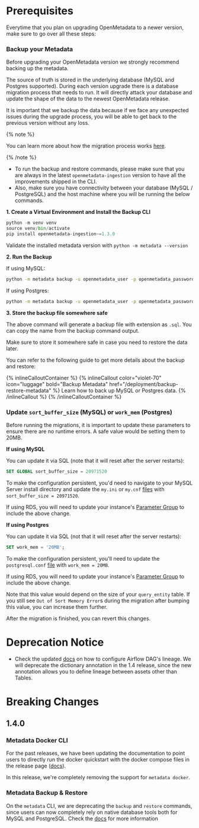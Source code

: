 # Prerequisites

Everytime that you plan on upgrading OpenMetadata to a newer version, make sure to go over all these steps:

### Backup your Metadata

Before upgrading your OpenMetadata version we strongly recommend backing up the metadata.

The source of truth is stored in the underlying database (MySQL and Postgres supported). During each version upgrade there
is a database migration process that needs to run. It will directly attack your database and update the shape of the
data to the newest OpenMetadata release.

It is important that we backup the data because if we face any unexpected issues during the upgrade process, 
you will be able to get back to the previous version without any loss.

{% note %}

You can learn more about how the migration process works [here](/deployment/upgrade/how-does-it-work).

{% /note %}

- To run the backup and restore commands, please make sure that you are always in the latest `openmetadata-ingestion` version to have all the improvements shipped in the CLI.
- Also, make sure you have connectivity between your database (MySQL / PostgreSQL) and the host machine where you will be running the below commands.

**1. Create a Virtual Environment and Install the Backup CLI**

```python
python -m venv venv
source venv/bin/activate
pip install openmetadata-ingestion~=1.3.0
```

Validate the installed metadata version with `python -m metadata --version`

**2. Run the Backup**

If using MySQL:

```bash
python -m metadata backup -u openmetadata_user -p openmetadata_password -H mysql -d openmetadata_db --port 3306
```

If using Postgres:

```bash
python -m metadata backup -u openmetadata_user -p openmetadata_password -H postgresql -d openmetadata_db --port 5432 -s public
```

**3. Store the backup file somewhere safe**

The above command will generate a backup file with extension as `.sql`. You can copy the name from the backup command output.

Make sure to store it somewhere safe in case you need to restore the data later.

You can refer to the following guide to get more details about the backup and restore:

{% inlineCalloutContainer %}
  {% inlineCallout
    color="violet-70"
    icon="luggage"
    bold="Backup Metadata"
    href="/deployment/backup-restore-metadata" %}
      Learn how to back up MySQL or Postgres data.
  {% /inlineCallout %}
{% /inlineCalloutContainer %}

### Update `sort_buffer_size` (MySQL) or `work_mem` (Postgres)

Before running the migrations, it is important to update these parameters to ensure there are no runtime errors.
A safe value would be setting them to 20MB.

**If using MySQL**

You can update it via SQL (note that it will reset after the server restarts):

```sql
SET GLOBAL sort_buffer_size = 20971520
```

To make the configuration persistent, you'd need to navigate to your MySQL Server install directory and update the
`my.ini` or `my.cnf` [files](https://dev.mysql.com/doc/refman/8.0/en/option-files.html) with `sort_buffer_size = 20971520`.

If using RDS, you will need to update your instance's [Parameter Group](https://docs.aws.amazon.com/AmazonRDS/latest/UserGuide/USER_WorkingWithParamGroups.html)
to include the above change.

**If using Postgres**

You can update it via SQL (not that it will reset after the server restarts):

```sql
SET work_mem = '20MB';
```

To make the configuration persistent, you'll need to update the `postgresql.conf` [file](https://www.postgresql.org/docs/9.3/config-setting.html)
with `work_mem = 20MB`.

If using RDS, you will need to update your instance's [Parameter Group](https://docs.aws.amazon.com/AmazonRDS/latest/UserGuide/USER_WorkingWithParamGroups.html)
to include the above change.

Note that this value would depend on the size of your `query_entity` table. If you still see `Out of Sort Memory Error`s
during the migration after bumping this value, you can increase them further.

After the migration is finished, you can revert this changes.

# Deprecation Notice

- Check the updated [docs](/connectors/pipeline/airflow/configuring-lineage#configuring-dag-lineage) on how to configure Airflow DAG's lineage.
  We will deprecate the dictionary annotation in the 1.4 release, since the new annotation allows you to define lineage between
  assets other than Tables.

# Breaking Changes

## 1.4.0

### Metadata Docker CLI

For the past releases, we have been updating the documentation to point users to directly run the docker quickstart
with the docker compose files in the release page ([docs](quick-start/local-docker-deployment)).

In this release, we're completely removing the support for `metadata docker`.

### Metadata Backup & Restore

On the `metadata` CLI, we are deprecating the `backup` and `restore` commands, since users can now completely
rely on native database tools both for MySQL and PostgreSQL. Check the [docs](/deployment/backup-restore-metadata)
for more information

